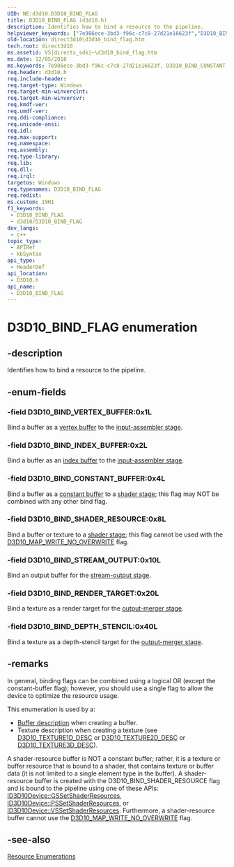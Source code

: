 ```yaml
---
UID: NE:d3d10.D3D10_BIND_FLAG
title: D3D10_BIND_FLAG (d3d10.h)
description: Identifies how to bind a resource to the pipeline.
helpviewer_keywords: ["7e986ece-3bd3-f96c-c7c8-27d21e16623f","D3D10_BIND_CONSTANT_BUFFER","D3D10_BIND_DEPTH_STENCIL","D3D10_BIND_FLAG","D3D10_BIND_FLAG enumeration [Direct3D 10]","D3D10_BIND_INDEX_BUFFER","D3D10_BIND_RENDER_TARGET","D3D10_BIND_SHADER_RESOURCE","D3D10_BIND_STREAM_OUTPUT","D3D10_BIND_VERTEX_BUFFER","d3d10/D3D10_BIND_CONSTANT_BUFFER","d3d10/D3D10_BIND_DEPTH_STENCIL","d3d10/D3D10_BIND_FLAG","d3d10/D3D10_BIND_INDEX_BUFFER","d3d10/D3D10_BIND_RENDER_TARGET","d3d10/D3D10_BIND_SHADER_RESOURCE","d3d10/D3D10_BIND_STREAM_OUTPUT","d3d10/D3D10_BIND_VERTEX_BUFFER","direct3d10.d3d10_bind_flag"]
old-location: direct3d10\d3d10_bind_flag.htm
tech.root: direct3d10
ms.assetid: VS|directx_sdk|~\d3d10_bind_flag.htm
ms.date: 12/05/2018
ms.keywords: 7e986ece-3bd3-f96c-c7c8-27d21e16623f, D3D10_BIND_CONSTANT_BUFFER, D3D10_BIND_DEPTH_STENCIL, D3D10_BIND_FLAG, D3D10_BIND_FLAG enumeration [Direct3D 10], D3D10_BIND_INDEX_BUFFER, D3D10_BIND_RENDER_TARGET, D3D10_BIND_SHADER_RESOURCE, D3D10_BIND_STREAM_OUTPUT, D3D10_BIND_VERTEX_BUFFER, d3d10/D3D10_BIND_CONSTANT_BUFFER, d3d10/D3D10_BIND_DEPTH_STENCIL, d3d10/D3D10_BIND_FLAG, d3d10/D3D10_BIND_INDEX_BUFFER, d3d10/D3D10_BIND_RENDER_TARGET, d3d10/D3D10_BIND_SHADER_RESOURCE, d3d10/D3D10_BIND_STREAM_OUTPUT, d3d10/D3D10_BIND_VERTEX_BUFFER, direct3d10.d3d10_bind_flag
req.header: d3d10.h
req.include-header: 
req.target-type: Windows
req.target-min-winverclnt: 
req.target-min-winversvr: 
req.kmdf-ver: 
req.umdf-ver: 
req.ddi-compliance: 
req.unicode-ansi: 
req.idl: 
req.max-support: 
req.namespace: 
req.assembly: 
req.type-library: 
req.lib: 
req.dll: 
req.irql: 
targetos: Windows
req.typenames: D3D10_BIND_FLAG
req.redist: 
ms.custom: 19H1
f1_keywords:
 - D3D10_BIND_FLAG
 - d3d10/D3D10_BIND_FLAG
dev_langs:
 - c++
topic_type:
 - APIRef
 - kbSyntax
api_type:
 - HeaderDef
api_location:
 - D3D10.h
api_name:
 - D3D10_BIND_FLAG
---
```


# D3D10_BIND_FLAG enumeration


## -description

Identifies how to bind a resource to the pipeline.

## -enum-fields

### -field D3D10_BIND_VERTEX_BUFFER:0x1L

Bind a buffer as a <a href="/windows/desktop/direct3d10/d3d10-graphics-programming-guide-resources-types">vertex buffer</a> to the <a href="/windows/desktop/direct3d11/d3d10-graphics-programming-guide-input-assembler-stage">input-assembler stage</a>.

### -field D3D10_BIND_INDEX_BUFFER:0x2L

Bind a buffer as an <a href="/windows/desktop/direct3d10/d3d10-graphics-programming-guide-resources-types">index buffer</a> to the <a href="/windows/desktop/direct3d11/d3d10-graphics-programming-guide-input-assembler-stage">input-assembler stage</a>.

### -field D3D10_BIND_CONSTANT_BUFFER:0x4L

Bind a buffer as a <a href="/windows/desktop/direct3d10/d3d10-graphics-programming-guide-resources-types">constant buffer</a> to a <a href="/previous-versions/bb205146(v=vs.85)">shader stage</a>; this flag may NOT be combined with any other bind flag.

### -field D3D10_BIND_SHADER_RESOURCE:0x8L

Bind a buffer or texture to a <a href="/previous-versions/bb205146(v=vs.85)">shader stage</a>; this flag cannot be used with the <a href="/windows/desktop/api/d3d10/ne-d3d10-d3d10_map">D3D10_MAP_WRITE_NO_OVERWRITE</a> flag.

### -field D3D10_BIND_STREAM_OUTPUT:0x10L

Bind an output buffer for the <a href="/windows/desktop/direct3d11/d3d10-graphics-programming-guide-output-stream-stage">stream-output stage</a>.

### -field D3D10_BIND_RENDER_TARGET:0x20L

Bind a texture as a render target for the <a href="/windows/desktop/direct3d11/d3d10-graphics-programming-guide-output-merger-stage">output-merger stage</a>.

### -field D3D10_BIND_DEPTH_STENCIL:0x40L

Bind a texture as a depth-stencil target for the <a href="/windows/desktop/direct3d11/d3d10-graphics-programming-guide-output-merger-stage">output-merger stage</a>.

## -remarks

In general, binding flags can be combined using a logical OR (except the constant-buffer flag); however, you should use a single flag to allow the device to optimize the resource usage.

This enumeration is used by a:

<ul>
<li>
<a href="/windows/desktop/api/d3d10/ns-d3d10-cd3d10_buffer_desc">Buffer description</a> when creating a buffer.</li>
<li>Texture description when creating a texture (see <a href="/windows/desktop/api/d3d10/ns-d3d10-cd3d10_texture1d_desc">D3D10_TEXTURE1D_DESC</a> or <a href="/windows/desktop/api/d3d10/ns-d3d10-cd3d10_texture2d_desc">D3D10_TEXTURE2D_DESC</a> or <a href="/windows/desktop/api/d3d10/ns-d3d10-cd3d10_texture3d_desc">D3D10_TEXTURE3D_DESC</a>).</li>
</ul>
A shader-resource buffer is NOT a constant buffer; rather, it is a texture or buffer resource that is bound to a shader, that contains texture or buffer data (it is not limited to a single element type in the buffer). A shader-resource buffer is created with the D3D10_BIND_SHADER_RESOURCE flag and is bound to the pipeline using one of these APIs: <a href="/windows/desktop/api/d3d10/nf-d3d10-id3d10device-gssetshaderresources">ID3D10Device::GSSetShaderResources</a>, <a href="/windows/desktop/api/d3d10/nf-d3d10-id3d10device-pssetshaderresources">ID3D10Device::PSSetShaderResources</a>, or <a href="/windows/desktop/api/d3d10/nf-d3d10-id3d10device-vssetshaderresources">ID3D10Device::VSSetShaderResources</a>. Furthermore, a shader-resource buffer cannot use the <a href="/windows/desktop/api/d3d10/ne-d3d10-d3d10_map">D3D10_MAP_WRITE_NO_OVERWRITE</a> flag.

## -see-also

<a href="/windows/desktop/direct3d10/d3d10-graphics-reference-resource-enums">Resource Enumerations</a>
